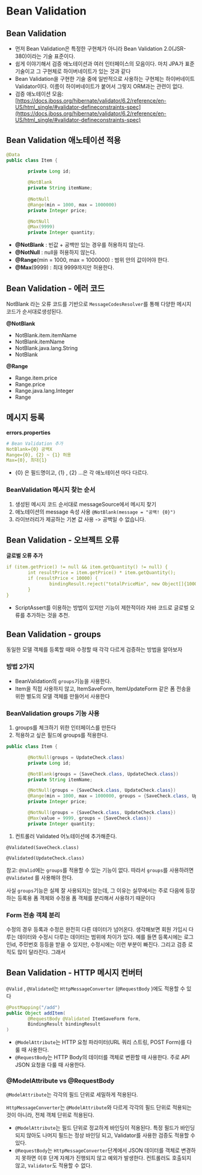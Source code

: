 # Bean Validation
## **Bean Validation**

- 먼저 Bean Validation은 특정한 구현체가 아니라 Bean Validation 2.0(JSR-380)이라는 기술 표준이다.
- 쉽게 이야기해서 검증 애노테이션과 여러 인터페이스의 모음이다. 마치 JPA가 표준 기술이고 그 구현체로 하이버네이트가 있는 것과 같다
- Bean Validation을 구현한 기술 중에 일반적으로 사용하는 구현체는 하이버네이트 Validator이다. 이름이 하이버네이트가 붙어서 그렇지 ORM과는 관련이 없다.
- 검증 애노테이션 모음:  [https://docs.jboss.org/hibernate/validator/6.2/reference/en-US/html_single/#validator-defineconstraints-spec](https://docs.jboss.org/hibernate/validator/6.2/reference/en-US/html_single/#validator-defineconstraints-spec)

## **Bean Validation 애노테이션 적용**

```java
@Data 
public class Item {   

		private Long id;  
 
		@NotBlank  
		private String itemName;  
 
		@NotNull  
		@Range(min = 1000, max = 1000000)  
		private Integer price;   

		@NotNull 
		@Max(9999)  
		private Integer quantity;
```

- **@NotBlank** : 빈값 + 공백만 있는 경우를 허용하지 않는다.
- **@NotNull** : null을 허용하지 않는다.
- **@Range**(min = 1000, max = 1000000) : 범위 안의 값이어야 한다.
- **@Max**(9999) : 최대 9999까지만 허용한다.

## **Bean Validation - 에러 코드**

NotBlank 라는 오류 코드를 기반으로 `MessageCodesResolver`를 통해 다양한 메시지 코드가 순서대로생성된다.

**@NotBlank**

- NotBlank.item.itemName
- NotBlank.itemName
- NotBlank.java.lang.String
- NotBlank

**@Range**

- Range.item.price
- Range.price
- Range.java.lang.Integer
- Range

## **메시지 등록**

**errors.properties**

```yaml
# Bean Validation 추가 
NotBlank={0} 공백X 
Range={0}, {2} ~ {1} 허용
Max={0}, 최대{1}
```

- {0} 은 필드명이고, {1} , {2} ...은 각 애노테이션 마다 다르다.

### **BeanValidation 메시지 찾는 순서**

1. 생성된 메시지 코드 순서대로 messageSource에서 메시지 찾기
2. 애노테이션의 message 속성 사용 `@NotBlank(message = "공백! {0}")`
3. 라이브러리가 제공하는 기본 값 사용 -> 공백일 수 없습니다.

## **Bean Validation - 오브젝트 오류**

**글로벌 오류 추가**

```yaml
if (item.getPrice() != null && item.getQuantity() != null) {
		int resultPrice = item.getPrice() * item.getQuantity();  
		if (resultPrice < 10000) {   
				bindingResult.reject("totalPriceMin", new Object[]{10000, resultPrice}, null); 
		}
}
```

- ScriptAssert를 이용하는 방법이 있지만 기능이 제한적이라 자바 코드로 글로벌 오류를 추가하는 것을 추천.

## **Bean Validation - groups**

동일한 모델 객체를 등록할 때와 수정할 때 각각 다르게 검증하는 방법을 알아보자

### **방법 2가지**

- BeanValidation의 `groups`기능을 사용한다.
- Item을 직접 사용하지 않고, ItemSaveForm, ItemUpdateForm 같은 폼 전송을 위한 별도의 모델 객체를 만들어서 사용한다

### **BeanValidation groups 기능 사용**

1. groups를 체크하기 위한 인터페이스를 만든다 
2. 적용하고 싶은 필드에 groups를 적용한다.

```java
public class Item {

		@NotNull(groups = UpdateCheck.class)
		private Long id;

		@NotBlank(groups = {SaveCheck.class, UpdateCheck.class})
		private String itemName;

		@NotNull(groups = {SaveCheck.class, UpdateCheck.class})
		@Range(min = 1000, max = 1000000, groups = {SaveCheck.class, UpdateCheck.class})
		private Integer price;

		@NotNull(groups = {SaveCheck.class, UpdateCheck.class})
		@Max(value = 9999, groups = {SaveCheck.class})
		private Integer quantity;
```

1. 컨트롤러 Validated 어노테이션에 추가해준다.

`@Validated(SaveCheck.class)`

`@Validated(UpdateCheck.class)`

참고: `@Valid`에는 `groups`를 적용할 수 있는 기능이 없다. 따라서 `groups`를 사용하려면 `@Validated` 를 사용해야 한다.

사실 `groups`기능은 실제 잘 사용되지는 않는데, 그 이유는 실무에서는 주로 다음에 등장하는 등록용 폼 객체와 수정용 폼 객체를 분리해서 사용하기 때문이다

### **Form 전송 객체 분리**

수정의 경우 등록과 수정은 완전히 다른 데이터가 넘어온다. 생각해보면 회원 가입시 다루는 데이터와 수정시 다루는 데이터는 범위에 차이가 있다. 예를 들면 등록시에는 로그인id, 주민번호 등등을 받을 수 있지만, 수정시에는 이런 부분이 빠진다. 그리고 검증 로직도 많이 달라진다. 그래서

## **Bean Validation - HTTP 메시지 컨버터**

`@Valid` , `@Validated`는 `HttpMessageConverter` (`@RequestBody` )에도 적용할 수 있다

```java
@PostMapping("/add") 
public Object addItem(
		@RequestBody @Validated ItemSaveForm form, 
		BindingResult bindingResult
)
```

- `@ModelAttribute`는 HTTP 요청 파라미터(URL 쿼리 스트링, POST Form)를 다룰 때 사용한다.
- `@RequestBody`는 HTTP Body의 데이터를 객체로 변환할 때 사용한다. 주로 API JSON 요청을 다룰 때 사용한다.

### **@ModelAttribute vs @RequestBody**

`@ModelAttribute`는 각각의 필드 단위로 세밀하게 적용된다.

`HttpMessageConverter`는 `@ModelAttribute`와 다르게 각각의 필드 단위로 적용되는 것이 아니라, 전체 객체 단위로 적용된다.

- `@ModelAttribute`는 필드 단위로 정교하게 바인딩이 적용된다. 특정 필드가 바인딩 되지 않아도 나머지 필드는 정상 바인딩 되고, Validator를 사용한 검증도 적용할 수 있다.
- `@RequestBody`는 `HttpMessageConverter`단계에서 JSON 데이터를 객체로 변경하지 못하면 이후 단계 자체가 진행되지 않고 예외가 발생한다. 컨트롤러도 호출되지 않고, `Validator`도 적용할 수 없다.
